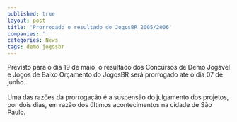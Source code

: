 ```yaml
---
published: true
layout: post
title: 'Prorrogado o resultado do JogosBR 2005/2006'
companies: ''
categories: News
tags: demo jogosbr
---
```

Previsto para o dia 19 de maio, o resultado dos Concursos de Demo Jogável e Jogos de Baixo Orçamento do JogosBR será prorrogado até o dia 07 de junho.<br /><br />Uma das razões da prorrogação é a suspensão do julgamento dos projetos, por dois dias, em razão dos últimos acontecimentos na cidade de São Paulo.
